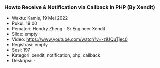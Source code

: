 ###  Howto Receive & Notification via Callback in PHP (By Xendit)

- Waktu: Kamis, 19 Mei 2022
- Pukul: 19:00
- Pemateri: Hendry Zheng - Sr Engineer Xendit
- Slide: empty
- Video: https://www.youtube.com/watch?v=-ziUQuTjec0
- Registrasi: empty
- Sesi: 197
- Kategori: xendit, notification, php, callback
- Deskripsi: -
